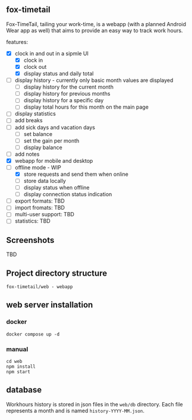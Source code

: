 ## fox-timetail

Fox-TimeTail, tailing your work-time, is a webapp (with a planned Android Wear app as well) that aims to provide an easy way to track work hours.

features:
- [x] clock in and out in a sipmle UI
    - [x] clock in
    - [x] clock out
    - [x] display status and daily total
- [ ] display history - currently only basic month values are displayed
    - [ ] display history for the current month
    - [ ] display history for previous months
    - [ ] display history for a specific day
    - [ ] display total hours  for this month on the main page
- [ ] display statistics
- [ ] add breaks
- [ ] add sick days and vacation days
    - [ ] set balance
    - [ ] set the gain per month
    - [ ] display balance
- [ ] add notes
- [x] webapp for mobile and desktop
- [ ] offline mode - WIP
    - [x] store requests and send them when online
    - [ ] store data locally
    - [ ] display status when offline
    - [ ] display connection status indication
- [ ] export formats: TBD
- [ ] import fromats: TBD
- [ ] multi-user support: TBD
- [ ] statistics: TBD

## Screenshots

TBD

## Project directory structure

```
fox-timetail/web - webapp
```

## web server installation
### docker
```
docker compose up -d
```
### manual
```
cd web
npm install
npm start
```

## database
Workhours history is stored in json files in the `web/db` directory.
Each file represents a month and is named `history-YYYY-MM.json`.